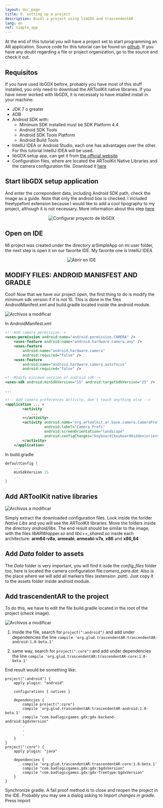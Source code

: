 ```yaml
---
layout: doc_page
title: 0. setting up a project
description: Buidl a project using libGDX and trascendentAR
lang: en
ref: simple_app
---
```


At the end of this tutorial you will have a project set to start programming an AR application. Source code for this tutorial can be found on [github](https://github.com/Juankz/arSimpleApp). If you have any doubt regarding a file or project organization, go to the source and check it out.

## Requisitos
If you have used libGDX before, probably you have most of this stuff installed, you only need to download the ARToolKit native libraries. If you have never worked with libGDX, it is necessaty to have intalled install in your machine:

* JDK 7 o greater
* ADB
* Android SDK with:
	* Mínimum SDK installed must be SDK Platform 4.4
	* Android SDK Tools
	* Android SDK Tools Platform
	* Android Build Tools
* IntelliJ IDEA or Android Studio, each one has advantages over the other. For this tutorial IntelliJ IDEA will be used.
* libGDX setup app, can get it from [the official website](http://libgdx.badlogicgames.com/download.html)
* Configuration files, where are located the ARToolKit Native Libraries and the camera configuration file. Download it [here]({{site.baseurl}}/downloads/config_files.zip) <a href="{{site.baseurl}}/downloads/config_files.zip" class="icon fa-download"></a>

## Start libGDX setup application
And enter the correpondent data, including Android SDK path, check the image as a guide. Note that only the android box is checked. I included freetypefont extension because I would like to add a cool tipography to my project, although it is not necessary. More information about this step [here](https://github.com/libgdx/libgdx/wiki/Project-Setup-Gradle)


<center>
<img src="../images/simpleapp_libgdxsetup.png" alt="Configurar proyecto de libGDX">
</center>

## Open on IDE
Mi project was created under the directory arSimpleApp on mi user folder, the next step is open it on our favorite IDE. My favorite one is IntelliJ IDEA

<center>
<img src="../images/simpleapp_abrirenide.png" alt="Abrir en IDE">
</center>


## MODIFY FILES: ANDROID MANISFEST AND GRADLE

Cool! Now that we have our project open, the first thing to do is modify the minimum sdk version if it is not 15. This is done in the files AndroidManifest.xml and build.gradle located inside the android module.

<span class="image left"><img src="../images/simpleapp_files2modify.png" alt="Archivos a modificar" /></span>

In AndroidManifest.xml

```xml
<!--Add camera permission-->
<uses-permission android:name="android.permission.CAMERA" />
    <uses-feature android:name="android.hardware.camera.any" />
    <uses-feature
        android:name="android.hardware.camera"
        android:required="false" />
    <uses-feature
        android:name="android.hardware.camera.autofocus"
        android:required="false" />

<!--Modify minimum versión of android sdk-->
<uses-sdk android:minSdkVersion="15" android:targetSdkVersion="25" />

...

<!-- Add camera preferences Activity, don't touch anything else -->
<application ... >
        <activity
            ...
        ></activity>
        <activity android:name="org.artoolkit.ar.base.camera.CameraPreferencesActivity"
                  android:label="Camera Prefs"
                  android:screenOrientation="landscape"
                  android:configChanges="keyboard|keyboardHidden|orientation|screenSize">
        </activity>
    </application>
```

In build.gradle

```groovy
defaultConfig {
    ...
    minSdkVersion 15
    ...
}
```

## Add ARToolKit native libraries

<span class="image right"><img src="../images/simpleapp_nativelibs.png" alt="Archivos a modificar" /></span>

Simply extract the downloaded configuration files. Look inside the forlder _Native Libs_ and you will see the ARToolKit libraries. Move the folders inside the directory _android/libs_. The end result should be similar to the image, with the files  *libARWrapper.so* and *libc++_shared.so* inside each architecture: **arm64-v8a**, **armeabi**, **armeabi-v7a**, **x86** and **x86_64**

## Add _Data_ folder to assets
The _Data_ folder is very important, you will find it iside the _config_files_ folder too, here is located the camera configuration file:_camera_para.dat_. Also is the place where we will add all markers files (extension _.patt_). Just copy it to the assets folder inside android module.

## Add trascendentAR to the project

To do this, we have to edit the file build.gradle located in the root of the project (check image).

<span class="image right"><img src="../images/simpleapp_addtrascendentAR.png" alt="Archivos a modificar" /></span>

1. Inside the file, search for ```project(":android")``` and add under dependencies the line ```compile 'org.glud.trascendentAR:trascendentAR-android:1.0-beta.1'```

2. same way, search for ```project(":core")``` and add under dependencies the line ```compile 'org.glud.trascendentAR:trascendentAR-core:1.0-beta.1'```

End result would be something like:

```
project(":android") {
    apply plugin: "android"

    configurations { natives }

    dependencies {
        compile project(":core")
        compile 'org.glud.trascendentAR:trascendentAR-android:1.0-beta.1'
        compile "com.badlogicgames.gdx:gdx-backend-android:$gdxVersion"
        .
        .
        .
    }
}
project(":core") {
    apply plugin: "java"

    dependencies {
        compile 'org.glud.trascendentAR:trascendentAR-core:1.0-beta.1'
        compile "com.badlogicgames.gdx:gdx:$gdxVersion"
        compile "com.badlogicgames.gdx:gdx-freetype:$gdxVersion"
    }
}
```
Synchronize gradle. A fail proof method is to close and reopen the project in the IDE. Probably you may see a dialog asking to _Import changes in gradle_. Press import
